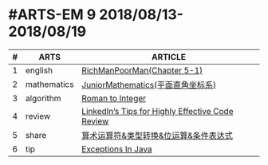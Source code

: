 #ARTS-EM 9 2018/08/13-2018/08/19
=================================

| # | ARTS | ARTICLE |
|---| ----- | ---------- |
|1|english|[RichManPoorMan(Chapter 5-1)](../english/RichManPoorMan/week9_Chapter%205-1.md)|
|2|mathematics|[JuniorMathematics(平面直角坐标系)](../mathematics/week9-7年级下.md)|
|3|algorithm|[Roman to Integer](../algorithm/week9_Roman-to-Integer.md)|
|4|review|[LinkedIn’s Tips for Highly Effective Code Review](Week9_Lifting-Function.md)|
|5|share|[算术运算符&类型转换&位运算&条件表达式](../share/c_programing_language/第二章_类型&运算符&表达式.md)|
|6|tip|[Exceptions In Java](../tip/Exception-In-Java.md)|


